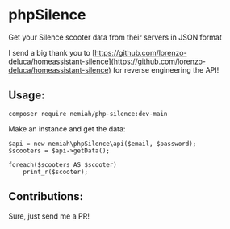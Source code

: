 # phpSilence
Get your Silence scooter data from their servers in JSON format

I send a big thank you to [https://github.com/lorenzo-deluca/homeassistant-silence](https://github.com/lorenzo-deluca/homeassistant-silence) for reverse engineering the API!

## Usage:

	composer require nemiah/php-silence:dev-main

Make an instance and get the data:

	$api = new nemiah\phpSilence\api($email, $password);
	$scooters = $api->getData();
	
	foreach($scooters AS $scooter)
		print_r($scooter);
	
## Contributions:
Sure, just send me a PR!
